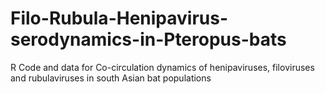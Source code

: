 # Filo-Rubula-Henipavirus-serodynamics-in-Pteropus-bats
R Code and data for Co-circulation dynamics of henipaviruses, filoviruses and rubulaviruses in south Asian bat populations 

